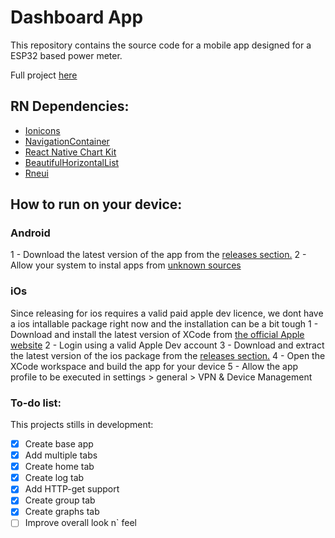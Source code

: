 # Dashboard App

This repository contains the source code for a mobile app designed for a ESP32 based power meter.

Full project [here](https://github.com/DMDC-estagio)

## RN Dependencies:
- [Ionicons](https://github.com/ionic-team/ionicons) 
- [NavigationContainer](https://reactnavigation.org/docs/navigation-container/)
- [React Native Chart Kit](https://github.com/indiespirit/react-native-chart-kit)
- [BeautifulHorizontalList](https://github.com/WrathChaos/react-native-beautiful-horizontal-list)
- [Rneui](https://reactnativeelements.com/docs)

## How to run on your device:
### Android
1 - Download the latest version of the app from the [releases section.](https://github.com/DMDC-estagio/Dashboard-app/releases)
2 - Allow your system to instal apps from [unknown sources](https://www.technipages.com/where-did-allow-installation-from-unknown-sources-go-in-android)

### iOs 
Since releasing for ios requires a valid paid apple dev licence, we dont have a ios intallable package right now and the installation can be a bit tough 
1 - Download and install the latest version of XCode from [the official Apple website](https://developer.apple.com/xcode/)
2 - Login using a valid Apple Dev account
3 - Download and extract the latest version of the ios package from the [releases section.](https://github.com/DMDC-estagio/Dashboard-app/releases)
4 - Open the XCode workspace and build the app for your device
5 - Allow the app profile to be executed in settings > general > VPN & Device Management

### To-do list:

This projects stills in development:

- [x] Create base app
- [x] Add multiple tabs
- [x] Create home tab
- [x] Create log tab
- [x] Add HTTP-get support
- [x] Create group tab
- [x] Create graphs tab
- [ ] Improve overall look n` feel
